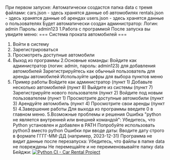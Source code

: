 При первом запуске:
Автоматически создастся папка data с тремя файлами:
cars.json - здесь хранятся данные об автомобилях
rentals.json - здесь хранятся данные об арендах
users.json - здесь хранятся данные о пользователях
Будет автоматически создан администратор:
Логин: admin
Пароль: admin123
1.Работа с программой
После запуска вы увидите меню:
=== Система проката автомобилей ===
1. Войти в систему
2. Зарегистрироваться
3. Просмотреть доступные автомобили
0. Выход из программы
   2.Основные команды:
Войдите как администратор (логин: admin, пароль: admin123) для добавления автомобилей
Зарегистрируйтесь как обычный пользователь для аренды автомобилей
Используйте цифры для выбора пунктов меню
3. Пример работы
Войдите как администратор (пункт 1)
Добавьте несколько автомобилей (пункт 8)
Выйдите из системы (пункт 7)
Зарегистрируйте нового пользователя (пункт 2)
Войдите под новым пользователем (пункт 1)
Просмотрите доступные автомобили (пункт 3)
Арендуйте автомобиль (пункт 4)
Просмотрите свои аренды (пункт 5)
4.Завершение работы
Для выхода из программы введите 0 в главном меню.
5.Возможные проблемы и решения
Ошибка "python не является внутренней или внешней командой":
Убедитесь, что Python установлен и добавлен в PATH
Попробуйте использовать python3 вместо python
Ошибки при вводе даты:
Вводите дату строго в формате ГГГГ-ММ-ДД (например, 2023-12-31)
Программа не видит данные после перезапуска:
Убедитесь, что файлы в папке data не повреждены
Не перемещайте и не переименовывайте папку data
Бейджи:
[![Python CI - Car Rental Project](https://github.com/Vergil228-maker/car_rental_project/actions/workflows/ci.yml/badge.svg)](https://github.com/Vergil228-maker/car_rental_project/actions/workflows/ci.yml)
